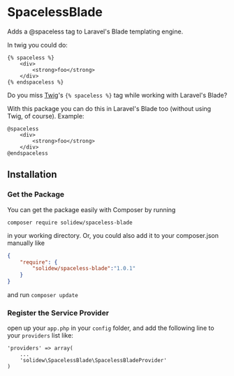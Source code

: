 # SpacelessBlade
Adds a @spaceless tag to Laravel's Blade templating engine.

In twig you could do:
```twig
{% spaceless %}
    <div>
        <strong>foo</strong>
    </div>
{% endspaceless %}
```

Do you miss [Twig](http://twig.sensiolabs.org/doc/tags/spaceless.html)'s 
`{% spaceless %}` tag while working with Laravel's Blade?

With this package you can do this in Laravel's Blade too (without using Twig, of course).
Example:
```blade
@spaceless
    <div>
        <strong>foo</strong>
    </div>
@endspaceless
```

## Installation
### Get the Package
You can get the package easily with Composer by running
```
composer require solidew/spaceless-blade
```
in your working directory. Or, you could also add it to your composer.json manually like
```JSON
{
    "require": {
        "solidew/spaceless-blade":"1.0.1"
    }
}
```
and run `composer update`

### Register the Service Provider
open up your `app.php` in your `config` folder, and add the following line to
your `providers` list like:

```
'providers' => array(
    ...
    'solidew\SpacelessBlade\SpacelessBladeProvider'
)
```
